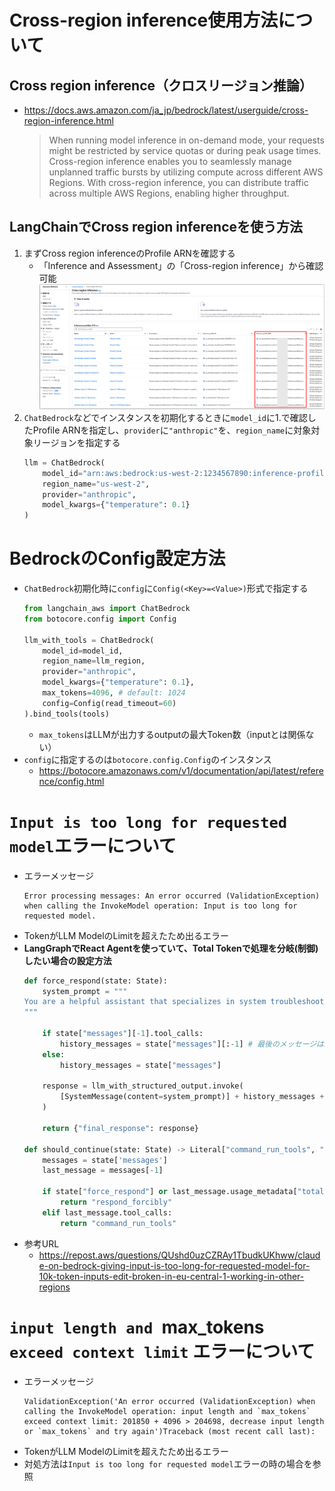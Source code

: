 # Cross-region inference使用方法について
## Cross region inference（クロスリージョン推論）
- https://docs.aws.amazon.com/ja_jp/bedrock/latest/userguide/cross-region-inference.html
  > When running model inference in on-demand mode, your requests might be restricted by service quotas or during peak usage times. Cross-region inference enables you to seamlessly manage unplanned traffic bursts by utilizing compute across different AWS Regions. With cross-region inference, you can distribute traffic across multiple AWS Regions, enabling higher throughput.

## LangChainでCross region inferenceを使う方法
1. まずCross region inferenceのProfile ARNを確認する
   - 「Inference and Assessment」の「Cross-region inference」から確認可能  
    ![](./image/bedrock_cross_region_inference_1.png)
2. `ChatBedrock`などでインスタンスを初期化するときに`model_id`に1.で確認したProfile ARNを指定し、`provider`に`"anthropic"`を、`region_name`に対象対象リージョンを指定する  
   ```python
   llm = ChatBedrock(
       model_id="arn:aws:bedrock:us-west-2:1234567890:inference-profile/us.anthropic.claude-3-7-sonnet-20250219-v1:0",
       region_name="us-west-2",
       provider="anthropic",
       model_kwargs={"temperature": 0.1}
   )
   ```

# BedrockのConfig設定方法
- `ChatBedrock`初期化時に`config`に`Config(<Key>=<Value>)`形式で指定する  
  ```python
  from langchain_aws import ChatBedrock
  from botocore.config import Config

  llm_with_tools = ChatBedrock(
      model_id=model_id,
      region_name=llm_region,
      provider="anthropic",
      model_kwargs={"temperature": 0.1},
      max_tokens=4096, # default: 1024
      config=Config(read_timeout=60)
  ).bind_tools(tools)
  ```
  - `max_tokens`はLLMが出力するoutputの最大Token数（inputとは関係ない）
- `config`に指定するのは`botocore.config.Config`のインスタンス
  - https://botocore.amazonaws.com/v1/documentation/api/latest/reference/config.html

# `Input is too long for requested model`エラーについて
- エラーメッセージ  
  ```shell
  Error processing messages: An error occurred (ValidationException) when calling the InvokeModel operation: Input is too long for requested model.
  ```
- TokenがLLM ModelのLimitを超えたため出るエラー
- **LangGraphでReact Agentを使っていて、Total Tokenで処理を分岐(制御)したい場合の設定方法**  
  ```python
  def force_respond(state: State):
      system_prompt = """
  You are a helpful assistant that specializes in system troubleshooting and root cause analysis. You analyze conversation histories to identify the underlying causes of technical issues and provide clear, actionable solutions.
  """

      if state["messages"][-1].tool_calls:
          history_messages = state["messages"][:-1] # 最後のメッセージはLLMがtool callを行いたいというメッセージの場合、エラーになるため最後のメッセージを除外
      else:
          history_messages = state["messages"]

      response = llm_with_structured_output.invoke(
          [SystemMessage(content=system_prompt)] + history_messages + [HumanMessage(content="Based on the conversation history, generate the root cause of the alert in `analysis_results` and the command to resolve the issue in `final_command`.")]
      )

      return {"final_response": response}

  def should_continue(state: State) -> Literal["command_run_tools", "respond", "respond_forcibly", "__end__"]:
      messages = state['messages']
      last_message = messages[-1]

      if state["force_respond"] or last_message.usage_metadata["total_tokens"] > 180000: ## Claude3.7とClaude4の最大token数は200000なので、outputのToken(max_tokens=4096)と1回のLLM処理で1万くらいのTokenを使う可能性とかも考えて180000を超えたら強制的に回答を出すようにする
          return "respond_forcibly"
      elif last_message.tool_calls:
          return "command_run_tools"
  ```
- 参考URL
  - https://repost.aws/questions/QUshd0uzCZRAy1TbudkUKhww/claude-on-bedrock-giving-input-is-too-long-for-requested-model-for-10k-token-inputs-edit-broken-in-eu-central-1-working-in-other-regions

# `input length and `max_tokens` exceed context limit` エラーについて
- エラーメッセージ  
  ```shell
  ValidationException('An error occurred (ValidationException) when calling the InvokeModel operation: input length and `max_tokens` exceed context limit: 201850 + 4096 > 204698, decrease input length or `max_tokens` and try again')Traceback (most recent call last):
  ```
- TokenがLLM ModelのLimitを超えたため出るエラー
- 対処方法は`Input is too long for requested model`エラーの時の場合を参照